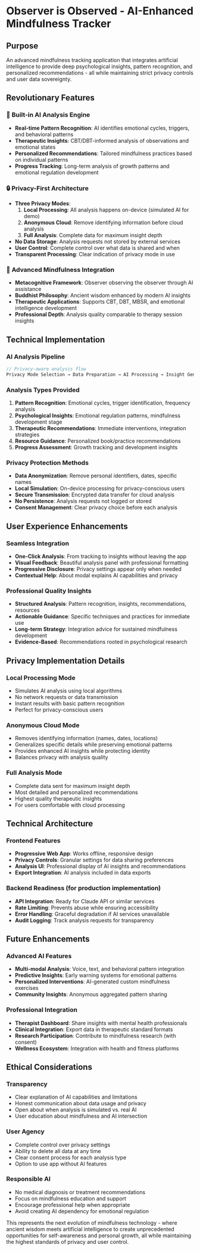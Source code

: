 # Observer is Observed - AI-Enhanced Mindfulness Tracker

## Purpose
An advanced mindfulness tracking application that integrates artificial intelligence to provide deep psychological insights, pattern recognition, and personalized recommendations - all while maintaining strict privacy controls and user data sovereignty.

## Revolutionary Features

### 🤖 **Built-in AI Analysis Engine**
- **Real-time Pattern Recognition**: AI identifies emotional cycles, triggers, and behavioral patterns
- **Therapeutic Insights**: CBT/DBT-informed analysis of observations and emotional states  
- **Personalized Recommendations**: Tailored mindfulness practices based on individual patterns
- **Progress Tracking**: Long-term analysis of growth patterns and emotional regulation development

### 🔒 **Privacy-First Architecture**
- **Three Privacy Modes**:
  1. **Local Processing**: All analysis happens on-device (simulated AI for demo)
  2. **Anonymous Cloud**: Remove identifying information before cloud analysis
  3. **Full Analysis**: Complete data for maximum insight depth
- **No Data Storage**: Analysis requests not stored by external services
- **User Control**: Complete control over what data is shared and when
- **Transparent Processing**: Clear indication of privacy mode in use

### 🧠 **Advanced Mindfulness Integration**
- **Metacognitive Framework**: Observer observing the observer through AI assistance
- **Buddhist Philosophy**: Ancient wisdom enhanced by modern AI insights
- **Therapeutic Applications**: Supports CBT, DBT, MBSR, and emotional intelligence development
- **Professional Depth**: Analysis quality comparable to therapy session insights

## Technical Implementation

### **AI Analysis Pipeline**
```javascript
// Privacy-aware analysis flow
Privacy Mode Selection → Data Preparation → AI Processing → Insight Generation → User Display
```

### **Analysis Types Provided**
1. **Pattern Recognition**: Emotional cycles, trigger identification, frequency analysis
2. **Psychological Insights**: Emotional regulation patterns, mindfulness development stage
3. **Therapeutic Recommendations**: Immediate interventions, integration strategies
4. **Resource Guidance**: Personalized book/practice recommendations
5. **Progress Assessment**: Growth tracking and development insights

### **Privacy Protection Methods**
- **Data Anonymization**: Remove personal identifiers, dates, specific names
- **Local Simulation**: On-device processing for privacy-conscious users
- **Secure Transmission**: Encrypted data transfer for cloud analysis
- **No Persistence**: Analysis requests not logged or stored
- **Consent Management**: Clear privacy choice before each analysis

## User Experience Enhancements

### **Seamless Integration**
- **One-Click Analysis**: From tracking to insights without leaving the app
- **Visual Feedback**: Beautiful analysis panel with professional formatting
- **Progressive Disclosure**: Privacy settings appear only when needed
- **Contextual Help**: About modal explains AI capabilities and privacy

### **Professional Quality Insights**
- **Structured Analysis**: Pattern recognition, insights, recommendations, resources
- **Actionable Guidance**: Specific techniques and practices for immediate use
- **Long-term Strategy**: Integration advice for sustained mindfulness development
- **Evidence-Based**: Recommendations rooted in psychological research

## Privacy Implementation Details

### **Local Processing Mode**
- Simulates AI analysis using local algorithms
- No network requests or data transmission
- Instant results with basic pattern recognition
- Perfect for privacy-conscious users

### **Anonymous Cloud Mode**
- Removes identifying information (names, dates, locations)
- Generalizes specific details while preserving emotional patterns
- Provides enhanced AI insights while protecting identity
- Balances privacy with analysis quality

### **Full Analysis Mode**
- Complete data sent for maximum insight depth
- Most detailed and personalized recommendations
- Highest quality therapeutic insights
- For users comfortable with cloud processing

## Technical Architecture

### **Frontend Features**
- **Progressive Web App**: Works offline, responsive design
- **Privacy Controls**: Granular settings for data sharing preferences
- **Analysis UI**: Professional display of AI insights and recommendations
- **Export Integration**: AI analysis included in data exports

### **Backend Readiness** (for production implementation)
- **API Integration**: Ready for Claude API or similar services
- **Rate Limiting**: Prevents abuse while ensuring accessibility
- **Error Handling**: Graceful degradation if AI services unavailable
- **Audit Logging**: Track analysis requests for transparency

## Future Enhancements

### **Advanced AI Features**
- **Multi-modal Analysis**: Voice, text, and behavioral pattern integration
- **Predictive Insights**: Early warning systems for emotional patterns
- **Personalized Interventions**: AI-generated custom mindfulness exercises
- **Community Insights**: Anonymous aggregated pattern sharing

### **Professional Integration**
- **Therapist Dashboard**: Share insights with mental health professionals
- **Clinical Integration**: Export data in therapeutic standard formats
- **Research Participation**: Contribute to mindfulness research (with consent)
- **Wellness Ecosystem**: Integration with health and fitness platforms

## Ethical Considerations

### **Transparency**
- Clear explanation of AI capabilities and limitations
- Honest communication about data usage and privacy
- Open about when analysis is simulated vs. real AI
- User education about mindfulness and AI intersection

### **User Agency**
- Complete control over privacy settings
- Ability to delete all data at any time
- Clear consent process for each analysis type
- Option to use app without AI features

### **Responsible AI**
- No medical diagnosis or treatment recommendations
- Focus on mindfulness education and support
- Encourage professional help when appropriate
- Avoid creating AI dependency for emotional regulation

This represents the next evolution of mindfulness technology - where ancient wisdom meets artificial intelligence to create unprecedented opportunities for self-awareness and personal growth, all while maintaining the highest standards of privacy and user control.
